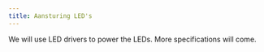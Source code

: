 ```yaml
---
title: Aansturing LED's
---
```


We will use LED drivers to power the LEDs. More specifications will come.